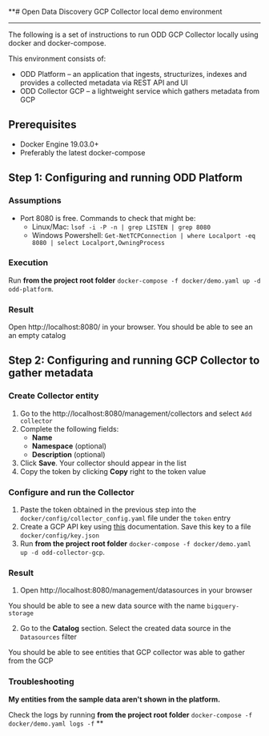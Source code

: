 **# Open Data Discovery GCP Collector local demo environment
* * *

The following is a set of instructions to run ODD GCP Collector locally using docker and docker-compose. 

This environment consists of:
* ODD Platform – an application that ingests, structurizes, indexes and provides a collected metadata via REST API and UI
* ODD Collector GCP – a lightweight service which gathers metadata from GCP

## Prerequisites

* Docker Engine 19.03.0+
* Preferably the latest docker-compose

## Step 1: Configuring and running ODD Platform

### Assumptions

* Port 8080 is free. Commands to check that might be:
    * Linux/Mac: `lsof -i -P -n | grep LISTEN | grep 8080`
    * Windows Powershell: `Get-NetTCPConnection | where Localport -eq 8080 | select Localport,OwningProcess`

### Execution

Run **from the project root folder** `docker-compose -f docker/demo.yaml up -d odd-platform`.

### Result

Open http://localhost:8080/ in your browser. You should be able to see an an empty catalog

## Step 2: Configuring and running GCP Collector to gather metadata

### Create Collector entity

1. Go to the http://localhost:8080/management/collectors and select `Add collector`
2. Complete the following fields:
    * **Name**
    * **Namespace** (optional)
    * **Description** (optional)
3. Click **Save**. Your collector should appear in the list
4. Copy the token by clicking **Copy** right to the token value

### Configure and run the Collector

1. Paste the token obtained in the previous step into the `docker/config/collector_config.yaml` file under the `token` entry
2. Create a GCP API key using [this](https://cloud.google.com/docs/authentication/getting-started) documentation. Save this key to a file `docker/config/key.json`
3. Run **from the project root folder** `docker-compose -f docker/demo.yaml up -d odd-collector-gcp`.

### Result

1. Open http://localhost:8080/management/datasources in your browser

You should be able to see a new data source with the name `bigquery-storage`

2. Go to the **Catalog** section. Select the created data source in the `Datasources` filter

You should be able to see entities that GCP collector was able to gather from the GCP

### Troubleshooting

**My entities from the sample data aren't shown in the platform.**

Check the logs by running **from the project root folder** `docker-compose -f docker/demo.yaml logs -f`
**